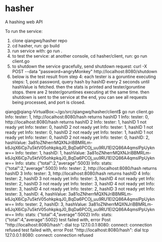 # hasher
A hashing web API

To run the service:
1. clone qiangwq/hasher repo
2. cd hasher, run: go build
3. run service with: go run .
4. to test the service: at another console, cd hasher/client, run: go run client.go 
5. to shutdown the service gracefully, send shutdown request: curl -X POST --data "password=angryMonkey" http://localhost:8080/shutdown
6. below is the test result from step 4:
    each tester is a goruntine executing steps: 1, post password, query hash by hashID every 2 seconds until hashValue is fetched.
    then the stats is printed and tester/goruntine stops.
    there are 2 tester/goruntines executing at the same time.
    then shutdown is sent to the service at the end, you can see all requests being processed, and port is closed.

qiang@qiang-VirtualBox:~/go/src/qiangwq/hasher/client$ go run client.go 
Info: tester: 1, http://localhost:8080/hash returns hashID 1
Info: tester: 0, http://localhost:8080/hash returns hashID 2
Info: tester: 1, hashID 1 not ready yet
Info: tester: 0, hashID 2 not ready yet
Info: tester: 1, hashID 1 not ready yet
Info: tester: 0, hashID 2 not ready yet
Info: tester: 1, hashID 1 not ready yet
Info: tester: 0, hashID 2 not ready yet
Info: tester: 0, hashID: 2, hashValue: 3a81oZNherrMQXNJriBBMRLm-k6JqX6iCp7u5ktV05ohkpkqJ0_BqDa6PCOj_uu9RU1EI2Q86A4qmslPpUyknw==
Info: tester: 1, hashID: 1, hashValue: 3a81oZNherrMQXNJriBBMRLm-k6JqX6iCp7u5ktV05ohkpkqJ0_BqDa6PCOj_uu9RU1EI2Q86A4qmslPpUyknw==
Info: stats: {"total":2,"average":5003}
Info: stats: {"total":2,"average":5003}
Info: tester: 2, http://localhost:8080/hash returns hashID 3
Info: tester: 3, http://localhost:8080/hash returns hashID 4
Info: tester: 2, hashID 3 not ready yet
Info: tester: 3, hashID 4 not ready yet
Info: tester: 2, hashID 3 not ready yet
Info: tester: 3, hashID 4 not ready yet
Info: tester: 3, hashID 4 not ready yet
Info: tester: 2, hashID 3 not ready yet
Info: tester: 3, hashID: 4, hashValue: 3a81oZNherrMQXNJriBBMRLm-k6JqX6iCp7u5ktV05ohkpkqJ0_BqDa6PCOj_uu9RU1EI2Q86A4qmslPpUyknw==
Info: tester: 2, hashID: 3, hashValue: 3a81oZNherrMQXNJriBBMRLm-k6JqX6iCp7u5ktV05ohkpkqJ0_BqDa6PCOj_uu9RU1EI2Q86A4qmslPpUyknw==
Info: stats: {"total":4,"average":5002}
Info: stats: {"total":4,"average":5002}
test failed with, error Post "http://localhost:8080/hash": dial tcp 127.0.0.1:8080: connect: connection refused
test failed with, error Post "http://localhost:8080/hash": dial tcp 127.0.0.1:8080: connect: connection refused
